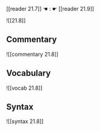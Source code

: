 [[reader 21.7]] ☚ : ☛ [[reader 21.9]]

![[21.8]]

## Commentary

![[commentary 21.8]]

## Vocabulary

![[vocab 21.8]]

## Syntax

![[syntax 21.8]]


